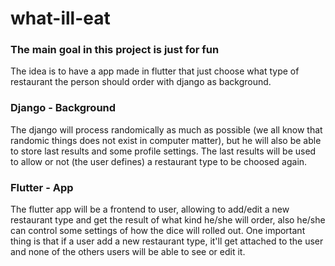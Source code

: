 # what-ill-eat

### The main goal in this project is just for fun

The idea is to have a app made in flutter that just choose what type of restaurant the person should order with django as background.

### Django - Background

The django will process randomically as much as possible (we all know that randomic things does not exist in computer matter), but he will also be able to store last results and some profile settings.
The last results will be used to allow or not (the user defines) a restaurant type to be choosed again.

### Flutter - App

The flutter app will be a frontend to user, allowing to add/edit a new restaurant type and get the result of what kind he/she will order, also he/she can control some settings of how the dice will rolled out.
One important thing is that if a user add a new restaurant type, it'll get attached to the user and none of the others users will be able to see or edit it.
